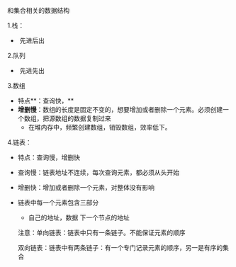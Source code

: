 和集合相关的数据结构

1.栈：

- ​	先进后出

2.队列

- ​	先进先出

3.数组

- 特点**：查询快，**
- **增删慢**：数组的长度是固定不变的，想要增加或者删除一个元素。必须创建一个数组，把源数组的数据复制过来
  - 在堆内存中，频繁创建数组，销毁数组，效率低下。

4.链表：

- 特点：查询慢，增删快

- 查询慢：链表地址不连续，每次查询元素，都必须从头开始

- 增删快：增加或者删除一个元素，对整体没有影响

- 链表中每一个元素包含三部分

  - 自己的地址，数据  下一个节点的地址

  注意：单向链表：链表中只有一条链子。不能保证元素的顺序

  ​	双向链表：链表中有两条链子：有一个专门记录元素的顺序，另一是有序的集合

  

